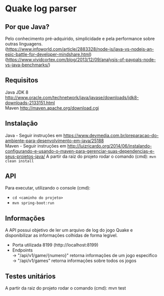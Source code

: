 # Quake log parser
## Por que Java?
Pelo conhecimento pré-adquirido, simplicidade e pela performance sobre outras linguagens.  
(https://www.infoworld.com/article/2883328/node-js/java-vs-nodejs-an-epic-battle-for-developer-mindshare.html)  
(https://www.vividcortex.com/blog/2013/12/09/analysis-of-paypals-node-vs-java-benchmarks/)  

## Requisitos
Java JDK 8 http://www.oracle.com/technetwork/java/javase/downloads/jdk8-downloads-2133151.html  
Maven  http://maven.apache.org/download.cgi  

## Instalação
Java - Seguir instruções em https://www.devmedia.com.br/preparacao-do-ambiente-para-desenvolvimento-em-java/25188   
Maven - Seguir instruções em http://luizricardo.org/2014/06/instalando-configurando-e-usando-o-maven-para-gerenciar-suas-dependencias-e-seus-projetos-java/ 
A partir da raiz do projeto rodar o comando (cmd): ```mvn clean install``` 

## API
Para executar, utilizando o console (cmd):  
- ``` cd <caminho do projeto> ```
- ``` mvn spring-boot:run ```

## Informações
A API possui objetivo de ler um arquivo de log do jogo Quake e disponibilizar as informações colhidas de forma legível.  
- Porta utilizada 8199 (http://localhost:8199)  
- Endpoints  
  -> "/api/v1/game/{numero}" retorna informações de um jogo especifico  
  -> "/api/v1/games" retorna informações sobre todos os jogos  

## Testes unitários
A partir da raiz do projeto rodar o comando (cmd): mvn test  
